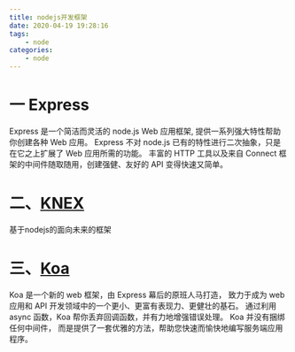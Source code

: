 ```yaml
---
title: nodejs开发框架
date: 2020-04-19 19:28:16
tags:
    - node
categories:
    - node
---
```


# 一 Express
Express 是一个简洁而灵活的 node.js Web 应用框架, 提供一系列强大特性帮助你创建各种 Web 应用。
Express 不对 node.js 已有的特性进行二次抽象，只是在它之上扩展了 Web 应用所需的功能。
丰富的 HTTP 工具以及来自 Connect 框架的中间件随取随用，创建强健、友好的 API 变得快速又简单。

# 二、[KNEX](https://knexjs.org)
基于nodejs的面向未来的框架


# 三、[Koa](https://koa.bootcss.com)
Koa 是一个新的 web 框架，由 Express 幕后的原班人马打造， 致力于成为 web 应用和 API 开发领域中的一个更小、更富有表现力、更健壮的基石。 通过利用 async 函数，Koa 帮你丢弃回调函数，并有力地增强错误处理。 Koa 并没有捆绑任何中间件， 而是提供了一套优雅的方法，帮助您快速而愉快地编写服务端应用程序。